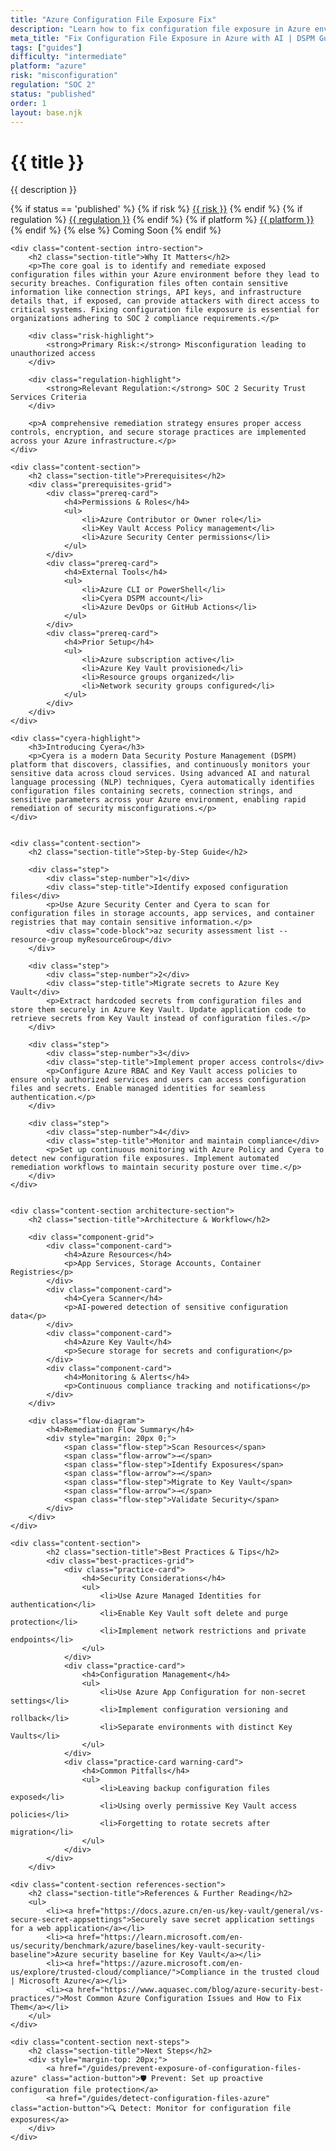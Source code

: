 ```yaml
---
title: "Azure Configuration File Exposure Fix"
description: "Learn how to fix configuration file exposure in Azure environments. Follow step-by-step guidance for SOC 2 compliance."
meta_title: "Fix Configuration File Exposure in Azure with AI | DSPM Guide"
tags: ["guides"]
difficulty: "intermediate"
platform: "azure"
risk: "misconfiguration"
regulation: "SOC 2"
status: "published"
order: 1
layout: base.njk
---
```


<div class="container">
    <div class="header">
        <h1>{{ title }}</h1>
        <p>{{ description }}</p>
        <div class="guide-tags-container">
			<div class="guide-tags-wrapper">
		    {% if status == 'published' %}
		        {% if risk %}
		        <a href="/risk/{{ risk | downcase | replace: ' ', '-' }}/" class="guide-tag risk">{{ risk }}</a>
		        {% endif %}
		        {% if regulation %}
		        <a href="/regulation/{{ regulation | downcase | replace: ' ', '-' }}/" class="guide-tag regulation">{{ regulation }}</a>
		        {% endif %}
		        {% if platform %}
		        <a href="/platforms/{{ platform | downcase | replace: ' ', '-' }}/" class="guide-tag platform">{{ platform }}</a>
		        {% endif %}
		    {% else %}
		        <span class="guide-tag coming-soon">Coming Soon</span>
		    {% endif %}
		</div>
		</div>
    </div>

    <div class="content-section intro-section">
        <h2 class="section-title">Why It Matters</h2>
        <p>The core goal is to identify and remediate exposed configuration files within your Azure environment before they lead to security breaches. Configuration files often contain sensitive information like connection strings, API keys, and infrastructure details that, if exposed, can provide attackers with direct access to critical systems. Fixing configuration file exposure is essential for organizations adhering to SOC 2 compliance requirements.</p>
        
        <div class="risk-highlight">
            <strong>Primary Risk:</strong> Misconfiguration leading to unauthorized access
        </div>
        
        <div class="regulation-highlight">
            <strong>Relevant Regulation:</strong> SOC 2 Security Trust Services Criteria
        </div>
        
        <p>A comprehensive remediation strategy ensures proper access controls, encryption, and secure storage practices are implemented across your Azure infrastructure.</p>
    </div>

    <div class="content-section">
        <h2 class="section-title">Prerequisites</h2>
        <div class="prerequisites-grid">
            <div class="prereq-card">
                <h4>Permissions & Roles</h4>
                <ul>
                    <li>Azure Contributor or Owner role</li>
                    <li>Key Vault Access Policy management</li>
                    <li>Azure Security Center permissions</li>
                </ul>
            </div>
            <div class="prereq-card">
                <h4>External Tools</h4>
                <ul>
                    <li>Azure CLI or PowerShell</li>
                    <li>Cyera DSPM account</li>
                    <li>Azure DevOps or GitHub Actions</li>
                </ul>
            </div>
            <div class="prereq-card">
                <h4>Prior Setup</h4>
                <ul>
                    <li>Azure subscription active</li>
                    <li>Azure Key Vault provisioned</li>
                    <li>Resource groups organized</li>
                    <li>Network security groups configured</li>
                </ul>
            </div>
        </div>
    </div>
	
    <div class="cyera-highlight">
        <h3>Introducing Cyera</h3>
        <p>Cyera is a modern Data Security Posture Management (DSPM) platform that discovers, classifies, and continuously monitors your sensitive data across cloud services. Using advanced AI and natural language processing (NLP) techniques, Cyera automatically identifies configuration files containing secrets, connection strings, and sensitive parameters across your Azure environment, enabling rapid remediation of security misconfigurations.</p>
    </div>
	

    <div class="content-section">
        <h2 class="section-title">Step-by-Step Guide</h2>
        
        <div class="step">
            <div class="step-number">1</div>
            <div class="step-title">Identify exposed configuration files</div>
            <p>Use Azure Security Center and Cyera to scan for configuration files in storage accounts, app services, and container registries that may contain sensitive information.</p>
            <div class="code-block">az security assessment list --resource-group myResourceGroup</div>
        </div>

        <div class="step">
            <div class="step-number">2</div>
            <div class="step-title">Migrate secrets to Azure Key Vault</div>
            <p>Extract hardcoded secrets from configuration files and store them securely in Azure Key Vault. Update application code to retrieve secrets from Key Vault instead of configuration files.</p>
        </div>

        <div class="step">
            <div class="step-number">3</div>
            <div class="step-title">Implement proper access controls</div>
            <p>Configure Azure RBAC and Key Vault access policies to ensure only authorized services and users can access configuration files and secrets. Enable managed identities for seamless authentication.</p>
        </div>

        <div class="step">
            <div class="step-number">4</div>
            <div class="step-title">Monitor and maintain compliance</div>
            <p>Set up continuous monitoring with Azure Policy and Cyera to detect new configuration file exposures. Implement automated remediation workflows to maintain security posture over time.</p>
        </div>
    </div>


    <div class="content-section architecture-section">
        <h2 class="section-title">Architecture & Workflow</h2>
        
        <div class="component-grid">
            <div class="component-card">
                <h4>Azure Resources</h4>
                <p>App Services, Storage Accounts, Container Registries</p>
            </div>
            <div class="component-card">
                <h4>Cyera Scanner</h4>
                <p>AI-powered detection of sensitive configuration data</p>
            </div>
            <div class="component-card">
                <h4>Azure Key Vault</h4>
                <p>Secure storage for secrets and configuration</p>
            </div>
            <div class="component-card">
                <h4>Monitoring & Alerts</h4>
                <p>Continuous compliance tracking and notifications</p>
            </div>
        </div>

        <div class="flow-diagram">
            <h4>Remediation Flow Summary</h4>
            <div style="margin: 20px 0;">
                <span class="flow-step">Scan Resources</span>
                <span class="flow-arrow">→</span>
                <span class="flow-step">Identify Exposures</span>
                <span class="flow-arrow">→</span>
                <span class="flow-step">Migrate to Key Vault</span>
                <span class="flow-arrow">→</span>
                <span class="flow-step">Validate Security</span>
            </div>
        </div>
    </div>

	<div class="content-section">
	        <h2 class="section-title">Best Practices & Tips</h2>
	        <div class="best-practices-grid">
	            <div class="practice-card">
	                <h4>Security Considerations</h4>
	                <ul>
	                    <li>Use Azure Managed Identities for authentication</li>
	                    <li>Enable Key Vault soft delete and purge protection</li>
	                    <li>Implement network restrictions and private endpoints</li>
	                </ul>
	            </div>
	            <div class="practice-card">
	                <h4>Configuration Management</h4>
	                <ul>
	                    <li>Use Azure App Configuration for non-secret settings</li>
	                    <li>Implement configuration versioning and rollback</li>
	                    <li>Separate environments with distinct Key Vaults</li>
	                </ul>
	            </div>
	            <div class="practice-card warning-card">
	                <h4>Common Pitfalls</h4>
	                <ul>
	                    <li>Leaving backup configuration files exposed</li>
	                    <li>Using overly permissive Key Vault access policies</li>
	                    <li>Forgetting to rotate secrets after migration</li>
	                </ul>
	            </div>
	        </div>
	    </div>

    <div class="content-section references-section">
        <h2 class="section-title">References & Further Reading</h2>
        <ul>
            <li><a href="https://docs.azure.cn/en-us/key-vault/general/vs-secure-secret-appsettings">Securely save secret application settings for a web application</a></li>
            <li><a href="https://learn.microsoft.com/en-us/security/benchmark/azure/baselines/key-vault-security-baseline">Azure security baseline for Key Vault</a></li>
            <li><a href="https://azure.microsoft.com/en-us/explore/trusted-cloud/compliance/">Compliance in the trusted cloud | Microsoft Azure</a></li>
            <li><a href="https://www.aquasec.com/blog/azure-security-best-practices/">Most Common Azure Configuration Issues and How to Fix Them</a></li>
        </ul>
    </div>

    <div class="content-section next-steps">
        <h2 class="section-title">Next Steps</h2>
        <div style="margin-top: 20px;">
            <a href="/guides/prevent-exposure-of-configuration-files-azure" class="action-button">🛡️ Prevent: Set up proactive configuration file protection</a>
            <a href="/guides/detect-configuration-files-azure" class="action-button">🔍 Detect: Monitor for configuration file exposures</a>
        </div>
    </div>
</div>
